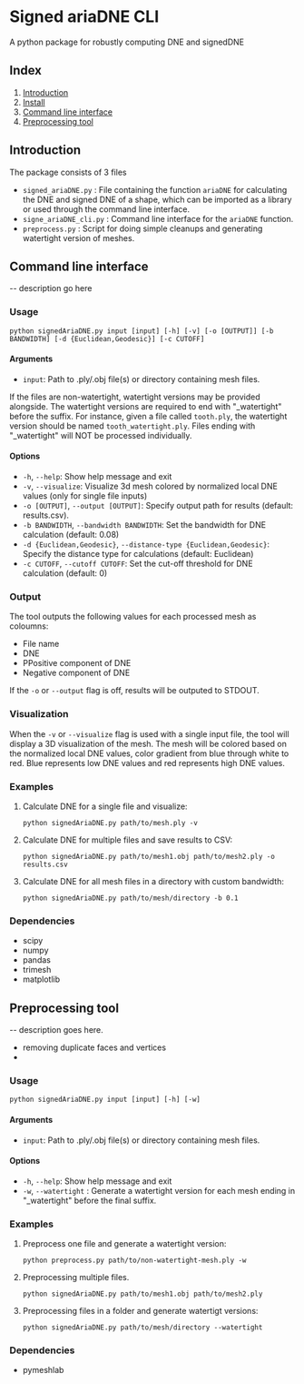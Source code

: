 # Signed ariaDNE CLI
A python package for robustly computing DNE and signedDNE

## Index
1. [Introduction](#introduction)
2. [Install](#install)
3. [Command line interface](#Command-line-interface)
4. [Preprocessing tool](#Preprocessing-tool)
## Introduction
The package consists of 3 files
- `signed_ariaDNE.py` : File containing the function `ariaDNE` for calculating the DNE and signed DNE of a shape, which can be imported as a library or used through the command line interface. 
- `signe_ariaDNE_cli.py` : Command line interface for the `ariaDNE` function.
- `preprocess.py` : Script for doing simple cleanups and generating watertight version of meshes.

## Command line interface
-- description go here

### Usage

```
python signedAriaDNE.py input [input] [-h] [-v] [-o [OUTPUT]] [-b BANDWIDTH] [-d {Euclidean,Geodesic}] [-c CUTOFF]
```

#### Arguments

- `input`: Path to .ply/.obj file(s) or directory containing mesh files.

If the files are non-watertight, watertight versions may be provided alongside.
The watertight versions are required to end with "_watertight" before the suffix.
For instance, given a file called `tooth.ply`, the watertight version should be named `tooth_watertight.ply`.
Files ending with "_watertight" will NOT be processed individually.

#### Options

- `-h`, `--help`: Show help message and exit
- `-v`, `--visualize`: Visualize 3d mesh colored by normalized local DNE values (only for single file inputs)
- `-o [OUTPUT]`, `--output [OUTPUT]`: Specify output path for results (default: results.csv).
- `-b BANDWIDTH`, `--bandwidth BANDWIDTH`: Set the bandwidth for DNE calculation (default: 0.08)
- `-d {Euclidean,Geodesic}`, `--distance-type {Euclidean,Geodesic}`: Specify the distance type for calculations (default: Euclidean)
- `-c CUTOFF`, `--cutoff CUTOFF`: Set the cut-off threshold for DNE calculation (default: 0)

### Output

The tool outputs the following values for each processed mesh as coloumns:

- File name
- DNE
- PPositive component of DNE
- Negative component of DNE

If the `-o` or `--output` flag is off, results will be outputed to STDOUT.

### Visualization

When the `-v` or `--visualize` flag is used with a single input file, the tool will display a 3D visualization of the mesh. The mesh will be colored based on the normalized local DNE values, color gradient from blue through white to red. Blue represents low DNE values and red represents high DNE values.

### Examples

1. Calculate DNE for a single file and visualize:
   ```
   python signedAriaDNE.py path/to/mesh.ply -v
   ```

2. Calculate DNE for multiple files and save results to CSV:
   ```
   python signedAriaDNE.py path/to/mesh1.obj path/to/mesh2.ply -o results.csv
   ```

3. Calculate DNE for all mesh files in a directory with custom bandwidth:
   ```
   python signedAriaDNE.py path/to/mesh/directory -b 0.1
   ```



### Dependencies

- scipy
- numpy
- pandas
- trimesh
- matplotlib

## Preprocessing tool
-- description goes here.
- removing duplicate faces and vertices
- 
### Usage

```
python signedAriaDNE.py input [input] [-h] [-w]
```

#### Arguments

- `input`: Path to .ply/.obj file(s) or directory containing mesh files.


#### Options

- `-h`, `--help`: Show help message and exit
- `-w`, `--watertight` : Generate a watertight version for each mesh ending in "_watertight" before the final suffix.

### Examples

1. Preprocess one file and generate a watertight version:
   ```
   python preprocess.py path/to/non-watertight-mesh.ply -w
   ```

2. Preprocessing multiple files.
   ```
   python signedAriaDNE.py path/to/mesh1.obj path/to/mesh2.ply
   ```

3. Preprocessing files in a folder and generate watertigt versions:
   ```
   python signedAriaDNE.py path/to/mesh/directory --watertight
   ```

### Dependencies

- pymeshlab
